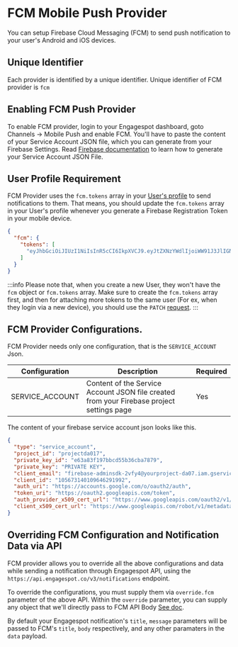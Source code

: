 # FCM Mobile Push Provider

You can setup Firebase Cloud Messaging (FCM) to send push notification to your user's Android and iOS devices.

## Unique Identifier

Each provider is identified by a unique identifier. Unique identifier of FCM provider is `fcm`

## Enabling FCM Push Provider

To enable FCM provider, login to your Engagespot dashboard, goto Channels -> Mobile Push and enable FCM. You'll have to paste the content of your Service Account JSON file, which you can generate from your Firebase Settings. Read [Firebase documentation](https://firebase.google.com/docs/admin/setup#initialize-sdk) to learn how to generate your Service Account JSON File.

## User Profile Requirement

FCM Provider uses the `fcm.tokens` array in your [User's profile](../../../profile/what-are-user-profiles.mdx) to send notifications to them. That means, you should update the `fcm.tokens` array in your User's profile whenever you generate a Firebase Registration Token in your mobile device.

```json
{
  "fcm": {
    "tokens": [
      "eyJhbGciOiJIUzI1NiIsInR5cCI6IkpXVCJ9.eyJtZXNzYWdlIjoiWW91J3JlIGN1cmlvdXMuIEkga25ldyB0aGF0IDspIiwiaWF0IjoxNTE2MjM5MDIyfQ.wX_bk-4l31K51hx8ybf_dabFwT5BQH72aj3hfwLMRBw"
    ]
  }
}
```

:::info
Please note that, when you create a new User, they won't have the `fcm` object or `fcm.tokens` array. Make sure to create the `fcm.tokens` array first, and then for attaching more tokens to the same user (For ex, when they login via a new device), you should use the `PATCH` [request](../../../rest-api#tag/Profile/paths/~1v3~1profile/patch).
:::

## FCM Provider Configurations.

FCM Provider needs only one configuration, that is the `SERVICE_ACCOUNT` Json.

| Configuration   | Description                                                                               | Required |
| --------------- | ----------------------------------------------------------------------------------------- | -------- |
| SERVICE_ACCOUNT | Content of the Service Account JSON file created from your Firebase project settings page | Yes      |

The content of your firebase service account json looks like this.

```json
{
  "type": "service_account",
  "project_id": "projectda017",
  "private_key_id": "e63a83f197bbcd55b36cba7879",
  "private_key": "PRIVATE KEY",
  "client_email": "firebase-adminsdk-2vfy4@yourproject-da07.iam.gserviceaccount.com",
  "client_id": "105673140109646291992",
  "auth_uri": "https://accounts.google.com/o/oauth2/auth",
  "token_uri": "https://oauth2.googleapis.com/token",
  "auth_provider_x509_cert_url": "https://www.googleapis.com/oauth2/v1/certs",
  "client_x509_cert_url": "https://www.googleapis.com/robot/v1/metadata/x509/firebase-adminsdk-2vfy4%yourproject-da07.iam.gserviceaccount.com"
}
```

## Overriding FCM Configuration and Notification Data via API

FCM provider allows you to override all the above configurations and data while sending a notification through Engagespot API, using the `https://api.engagespot.co/v3/notifications` endpoint.

To override the configurations, you must supply them via `override.fcm` parameter of the above API. Within the `override` parameter, you can supply any object that we'll directly pass to FCM API Body [See doc](https://firebase.google.com/docs/cloud-messaging/android/send-multiple#build_send_requests).

By default your Engagespot notification's `title`, `message` parameters will be passed to FCM's `title`, `body` respectively, and any other paramaters in the `data` payload.

